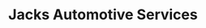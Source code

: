---
title: "Jacks Automotive Services"
url: /phoenix/jacks-automotive-services/
shop: car repair
---